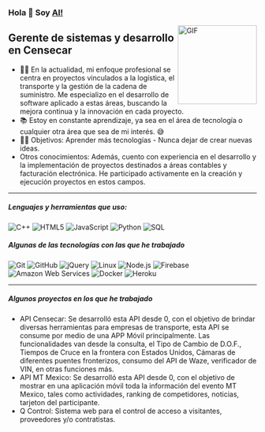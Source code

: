 ### Hola 👋 Soy [Al!](https://github.com/aajrm)

<img align="right" alt="GIF" height="160px" src="https://media.giphy.com/media/Ah3zHH7hvsSB2/giphy.gif" />

## Gerente de sistemas y desarrollo en Censecar

- 👨‍💻 En la actualidad, mi enfoque profesional se centra en proyectos vinculados a la logística, el transporte y la gestión de la cadena de suministro. Me especializo en el desarrollo de software aplicado a estas áreas, buscando la mejora continua y la innovación en cada proyecto.
- 📚 Estoy en constante aprendizaje, ya sea en el área de tecnología o cualquier otra área que sea de mi interés. 😅
- 💪🏼 Objetivos: Aprender más tecnologías - Nunca dejar de crear nuevas ideas.
- Otros conocimientos: Además, cuento con experiencia en el desarrollo y la implementación de proyectos destinados a áreas contables y facturación electrónica. He participado activamente en la creación y ejecución proyectos en estos campos.
---

##### Lenguajes y herramientas que uso:

![C++](https://img.shields.io/badge/-C++-000000?style=flat&logo=c%2B%2B)
![HTML5](https://img.shields.io/badge/-HTML5-000000?style=flat&logo=html5)
![JavaScript](https://img.shields.io/badge/-JavaScript-000000?style=flat&logo=javascript)
![Python](https://img.shields.io/badge/-Python-000000?style=flat&logo=python)
![SQL](https://img.shields.io/badge/-SQL-000000?style=flat&logo=postgresql)

##### Algunas de las tecnologías con las que he trabajado

![Git](https://img.shields.io/badge/-Git-222222?style=flat&logo=git&logoColor=F05032)
![GitHub](https://img.shields.io/badge/-GitHub-222222?style=flat&logo=github&logoColor=181717)
![jQuery](https://img.shields.io/badge/-jQuery-222222?style=flat&logo=jQuery&logoColor=0769AD)
![Linux](https://img.shields.io/badge/-Linux-222222?style=flat&logo=linux&logoColor=FCC624)
![Node.js](https://img.shields.io/badge/-Node.js-222222?style=flat&logo=node.js&logoColor=339933)
![Firebase](https://img.shields.io/badge/Firebase-222222?style=flat-square&logo=firebase)
![Amazon Web Services](https://img.shields.io/badge/-Amazon%20Web%20Services-222222?style=flat-square&logo=Amazon-Web-Service)
![Docker](https://img.shields.io/badge/-Docker-black?style=flat-square&logo=docker)
![Heroku](https://img.shields.io/badge/-Heroku-222222?style=flat-square&logo=heroku)
<br/>

---
##### Algunos proyectos en los que he trabajado
- API Censecar: Se desarrolló esta API desde 0, con el objetivo de brindar diversas herramientas para empresas de transporte, esta API se consume por medio de una APP Móvil principalmente. Las funcionalidades van desde la consulta, el Tipo de Cambio de D.O.F., Tiempos de Cruce en la frontera con Estados Unidos, Cámaras de diferentes puentes fronterizos, consumo del API de Waze, verificador de VIN, en otras funciones más.
- API MT Mexico: Se desarrolló esta API desde 0, con el objetivo de mostrar en una aplicación móvil toda la información del evento MT Mexico, tales como actividades, ranking de competidores, noticias, tarjeton del participante.
- Q Control: Sistema web para el control de acceso a visitantes, proveedores y/o contratistas.
